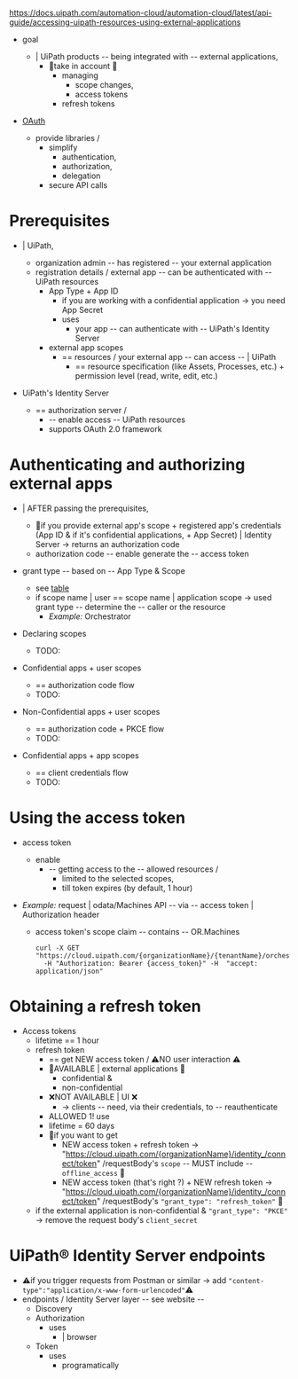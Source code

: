 https://docs.uipath.com/automation-cloud/automation-cloud/latest/api-guide/accessing-uipath-resources-using-external-applications

* goal
  * | UiPath products -- being integrated with -- external applications,
    * 👀take in account 👀 
      * managing 
        * scope changes,
        * access tokens
      * refresh tokens

* [OAuth](https://oauth.net/code/)
  * provide libraries /
    * simplify
      * authentication,
      * authorization,
      * delegation
    * secure API calls

# Prerequisites

* | UiPath,
  * organization admin -- has registered -- your external application
  * registration details / external app -- can be authenticated with -- UiPath resources
    * App Type + App ID
      * if you are working with a confidential application -> you need App Secret
      * uses
        * your app -- can authenticate with -- UiPath's Identity Server
    * external app scopes
      * == resources / your external app -- can access -- | UiPath
        * == resource specification (like Assets, Processes, etc.) + permission level (read, write, edit, etc.)

* UiPath's Identity Server
  * == authorization server / 
    * -- enable access -- UiPath resources
    * supports OAuth 2.0 framework

# Authenticating and authorizing external apps

* | AFTER passing the prerequisites,
  * 👀if you provide external app's scope + registered app's credentials (App ID & if it's confidential applications, + App Secret) | Identity Server -> returns an authorization code
  * authorization code -- enable generate the -- access token

* grant type -- based on -- App Type & Scope
  * see [table](https://docs.uipath.com/automation-cloud/automation-cloud/latest/api-guide/accessing-uipath-resources-using-external-applications#which-authorization-grant-type-to-use)
  * if scope name | user == scope name | application scope -> used grant type -- determine the -- caller or the resource
    * _Example:_ Orchestrator

* Declaring scopes
  * TODO:

* Confidential apps + user scopes
  * == authorization code flow
  * TODO:

* Non-Confidential apps + user scopes
  * == authorization code + PKCE flow
  * TODO:

* Confidential apps + app scopes
  * == client credentials flow
  * TODO:

# Using the access token

* access token
  * enable
    * -- getting access to the -- allowed resources /
      * limited to the selected scopes,
      * till token expires (by default, 1 hour)

* _Example:_ request | odata/Machines API -- via -- access token | Authorization header
  * access token's scope claim -- contains -- OR.Machines  

    ```
    curl -X GET "https://cloud.uipath.com/{organizationName}/{tenantName}/orchestrator_/odata/Machines"
      -H "Authorization: Bearer {access_token}" -H  "accept: application/json"
    ```

# Obtaining a refresh token

* Access tokens
  * lifetime == 1 hour
  * refresh token
    * == get NEW access token / ⚠️NO user interaction ⚠️
    * 👀AVAILABLE | external applications 👀
      * confidential &
      * non-confidential
    * ❌NOT AVAILABLE | UI ❌
      * -> clients -- need, via their credentials, to -- reauthenticate
    * ALLOWED 1! use
    * lifetime = 60 days 
    * 👀if you want to get
      * NEW access token + refresh token -> "https://cloud.uipath.com/{organizationName}/identity_/connect/token" /requestBody's `scope` -- MUST include -- `offline_access` 👀
      * NEW access token (that's right ?) + NEW refresh token -> "https://cloud.uipath.com/{organizationName}/identity_/connect/token" /requestBody's `"grant_type": "refresh_token"` 👀
  * if the external application is non-confidential & `"grant_type": "PKCE"` -> remove the request body's `client_secret` 

# UiPath® Identity Server endpoints

* ⚠️if you trigger requests from Postman or similar -> add `"content-type":"application/x-www-form-urlencoded"`⚠️
* endpoints / Identity Server layer -- see website --
  * Discovery
  * Authorization
    * uses
      * | browser
  * Token
    * uses
      * programatically